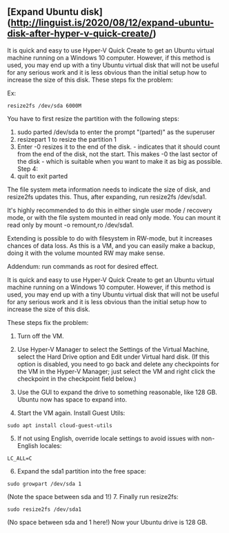 
 ## [Expand Ubuntu disk] (http://linguist.is/2020/08/12/expand-ubuntu-disk-after-hyper-v-quick-create/)
It is quick and easy to use Hyper-V Quick Create to get an Ubuntu virtual machine running on a Windows 10 computer.
However, if this method is used, you may end up with a tiny Ubuntu virtual disk that will not be useful for any serious work and it is less obvious than the initial setup how to increase the size of this disk.
These steps fix the problem:

Ex: 
```
resize2fs /dev/sda 6000M
```
You have to first resize the partition with the following steps:
1. sudo parted /dev/sda 
to enter the prompt "(parted)" as the superuser
2. resizepart 1 
to resize the partition 1
3. Enter -0 resizes it 
to the end of the disk. - indicates that it should count from the end of the disk, not the start.
This makes -0 the last sector of the disk - which is suitable when you want to make it as big as possible. Step 4:
4. quit 
to exit parted

The file system meta information needs to indicate the size of disk, and resize2fs updates this.
Thus, after expanding, run resize2fs /dev/sda1.

It's highly recommended to do this in either single user mode / recovery mode, or with the file system mounted in read only mode. You can mount it read only by mount -o remount,ro /dev/sda1.

Extending is possible to do with filesystem in RW-mode, but it increases chances of data loss. As this is a VM, and you can easily make a backup, doing it with the volume mounted RW may make sense.

Addendum: run commands as root for desired effect.


It is quick and easy to use Hyper-V Quick Create to get an Ubuntu virtual machine running on a Windows 10 computer. However, if this method is used, you may end up with a tiny Ubuntu virtual disk that will not be useful for any serious work and it is less obvious than the initial setup how to increase the size of this disk.

These steps fix the problem:

1. Turn off the VM.

2. Use Hyper-V Manager to select the Settings of the Virtual Machine,
select the Hard Drive option and Edit under Virtual hard disk. 
(If this option is disabled, you need to go back and delete any checkpoints for the VM in the Hyper-V Manager; just select the VM and right click the checkpoint in the checkpoint field below.)
3. Use the GUI to expand the drive to something reasonable, like 128 GB. Ubuntu now has space to expand into.

4. Start the VM again. Install Guest Utils:
```
sudo apt install cloud-guest-utils
```
5. If not using English, override locale settings to avoid issues with non-English locales:
```
LC_ALL=C
```
6. Expand the sda1 partition into the free space:
```
sudo growpart /dev/sda 1
```
(Note the space between sda and 1!)
7. Finally run resize2fs:
```
sudo resize2fs /dev/sda1
```
(No space between sda and 1 here!)
Now your Ubuntu drive is 128 GB.
